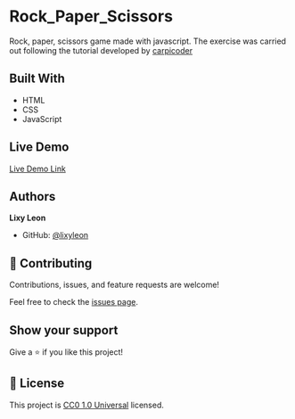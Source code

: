# Rock_Paper_Scissors
Rock, paper, scissors game made with javascript.
The exercise was carried out following the tutorial developed by [carpicoder](https://github.com/carpicoder)

## Built With

- HTML
- CSS
- JavaScript

## Live Demo

[Live Demo Link](https://lixyleon.github.io/Rock_Paper_Scissors/)


## Authors

**Lixy Leon**

- GitHub: [@lixyleon](https://github.com/lixyleon)


## 🤝 Contributing

Contributions, issues, and feature requests are welcome!

Feel free to check the [issues page](issues/).

## Show your support

Give a ⭐️ if you like this project!


## 📝 License

This project is [CC0 1.0 Universal](LICENSE) licensed.
